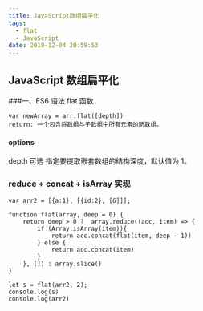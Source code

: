 ```yaml
---
title: JavaScript数组扁平化
tags:
  - flat
  - JavaScript
date: 2019-12-04 20:59:53
---
```

## JavaScript 数组扁平化

###一、ES6 语法 flat 函数

```
var newArray = arr.flat([depth])
return: 一个包含将数组与子数组中所有元素的新数组。
```
#### options 
depth 可选
指定要提取嵌套数组的结构深度，默认值为 1。

### reduce + concat + isArray 实现

```
var arr2 = [{a:1}, [{id:2}, [6]]];

function flat(array, deep = 0) {
    return deep > 0 ?  array.reduce((acc, item) => {
        if (Array.isArray(item)){
            return acc.concat(flat(item, deep - 1))
        } else {
            return acc.concat(item)
        }
    }, []) : array.slice()
}

let s = flat(arr2, 2);
console.log(s)
console.log(arr2)

```
